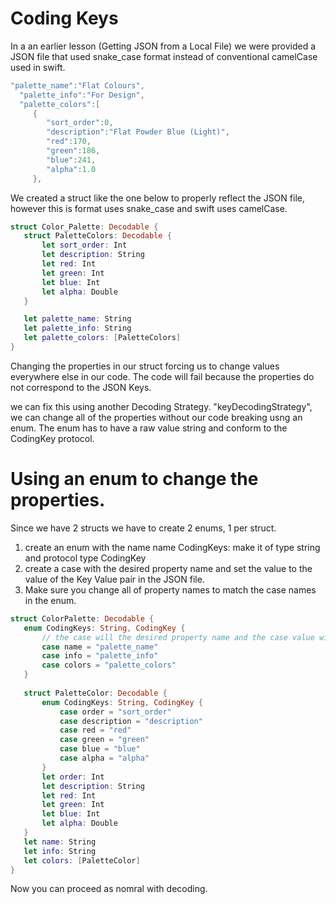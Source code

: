 # Coding Keys

 In a an earlier lesson (Getting JSON from a Local File) we were provided a JSON file that used snake_case format instead of conventional camelCase used in swift. 
 
 
 ``` swift
 "palette_name":"Flat Colours",
   "palette_info":"For Design",
   "palette_colors":[
      {
         "sort_order":0,
         "description":"Flat Powder Blue (Light)",
         "red":170,
         "green":186,
         "blue":241,
         "alpha":1.0
      },
 ```
 
 We created a struct like the one below to properly reflect the JSON file, however this is format uses snake_case and swift uses camelCase.
 
 ``` swift
 struct Color_Palette: Decodable {
    struct PaletteColors: Decodable {
        let sort_order: Int
        let description: String
        let red: Int
        let green: Int
        let blue: Int
        let alpha: Double
    }

    let palette_name: String
    let palette_info: String
    let palette_colors: [PaletteColors]
}
```
 

 Changing the properties in our struct forcing us to change values everywhere else in our code. The code will fail because the properties do not correspond to the JSON Keys.

 we can fix this using another Decoding Strategy. "keyDecodingStrategy", we can change all of the properties without our code breaking usng an enum. The enum has to have a raw value string and conform to the CodingKey protocol.
 
# Using an enum to change the properties. 

Since we have 2 structs we have to create 2 enums, 1 per struct.
1. create an enum with the name name CodingKeys: make it of type string and protocol type CodingKey
2. create a case with the desired property name and set the value to the value of the Key Value pair in the JSON file.
3. Make sure you change all of property names to match the case names in the enum.


 ``` swift
 struct ColorPalette: Decodable {
    enum CodingKeys: String, CodingKey {
        // the case will the desired property name and the case value will be the existing key calue.. (JSON value)
        case name = "palette_name"
        case info = "palette_info"
        case colors = "palette_colors"
    }
    
    struct PaletteColor: Decodable {
        enum CodingKeys: String, CodingKey {
            case order = "sort_order"
            case description = "description"
            case red = "red"
            case green = "green"
            case blue = "blue"
            case alpha = "alpha"
        }
        let order: Int
        let description: String
        let red: Int
        let green: Int
        let blue: Int
        let alpha: Double
    }
    let name: String
    let info: String
    let colors: [PaletteColor]
}
 
 ```
 
 Now you can proceed as nomral with decoding.
 
 
 
 
